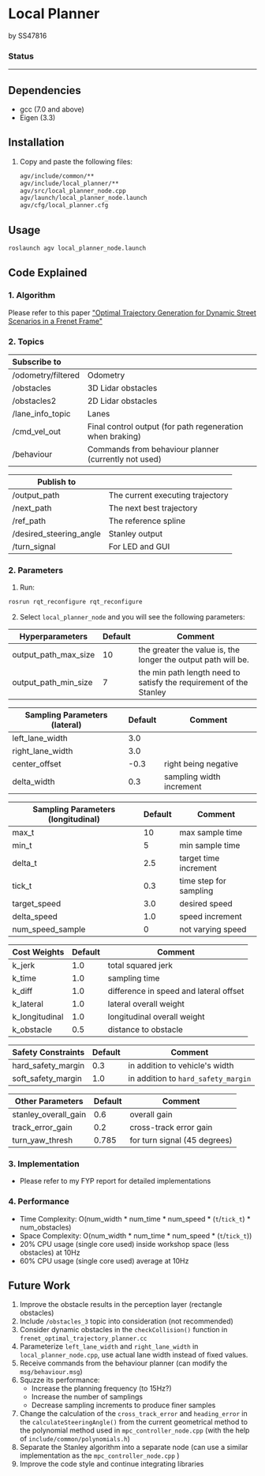 # Local Planner

by SS47816

### Status

<span style="color:green">*<Stable>*</span> <span style="color:green">*<Using lib>*</span> <span style="color:green">*<Using cfg>*</span> <span style="color:green">*<Good Code Style>*</span> <span style="color:green">*<Documented>*</span>

---

## Dependencies

* gcc (7.0 and above)
* Eigen (3.3)

## Installation

1. Copy and paste the following files:

   ```bash
   agv/include/common/**
   agv/include/local_planner/**
   agv/src/local_planner_node.cpp
   agv/launch/local_planner_node.launch
   agv/cfg/local_planner.cfg
   ```

## Usage

```bash
roslaunch agv local_planner_node.launch
```

## Code Explained

### 1. Algorithm

Please refer to this paper ["Optimal Trajectory Generation for Dynamic Street Scenarios in a Frenet Frame"](https://www.researchgate.net/publication/224156269_Optimal_Trajectory_Generation_for_Dynamic_Street_Scenarios_in_a_Frenet_Frame) 

### 2. Topics

| Subscribe to       |                                                           |
| :----------------- | --------------------------------------------------------- |
| /odometry/filtered | Odometry                                                  |
| /obstacles         | 3D Lidar obstacles                                        |
| /obstacles2        | 2D Lidar obstacles                                        |
| /lane_info_topic   | Lanes                                                     |
| /cmd_vel_out       | Final control output (for path regeneration when braking) |
| /behaviour         | Commands from behaviour planner (currently not used)      |

| **Publish to**          |                                  |
| ----------------------- | -------------------------------- |
| /output_path            | The current executing trajectory |
| /next_path              | The next best trajectory         |
| /ref_path               | The reference spline             |
| /desired_steering_angle | Stanley output                   |
| /turn_signal            | For LED and GUI                  |

### 2. Parameters

1. Run:

```bash
rosrun rqt_reconfigure rqt_reconfigure
```

2. Select `local_planner_node` and you will see the following parameters:

| Hyperparameters      | Default | Comment                                                      |
| -------------------- | ------- | ------------------------------------------------------------ |
| output_path_max_size | 10      | the greater the value is, the longer the output path will be. |
| output_path_min_size | 7       | the min path length need to satisfy the requirement of the Stanley |

| Sampling Parameters (lateral) | Default | Comment                  |
| ----------------------------- | ------- | ------------------------ |
| left_lane_width               | 3.0     |                          |
| right_lane_width              | 3.0     |                          |
| center_offset                 | -0.3    | right being negative     |
| delta_width                   | 0.3     | sampling width increment |

| Sampling Parameters (longitudinal) | Default | Comment                |
| ---------------------------------- | ------- | ---------------------- |
| max_t                              | 10      | max sample time        |
| min_t                              | 5       | min sample time        |
| delta_t                            | 2.5     | target time increment  |
| tick_t                             | 0.3     | time step for sampling |
| target_speed                       | 3.0     | desired speed          |
| delta_speed                        | 1.0     | speed increment        |
| num_speed_sample                   | 0       | not varying speed      |

| Cost Weights   | Default | Comment                                |
| -------------- | ------- | -------------------------------------- |
| k_jerk         | 1.0     | total squared jerk                     |
| k_time         | 1.0     | sampling time                          |
| k_diff         | 1.0     | difference in speed and lateral offset |
| k_lateral      | 1.0     | lateral overall weight                 |
| k_longitudinal | 1.0     | longitudinal overall weight            |
| k_obstacle     | 0.5     | distance to obstacle                   |

| Safety Constraints | Default | Comment                             |
| ------------------ | ------- | ----------------------------------- |
| hard_safety_margin | 0.3     | in addition to vehicle's width      |
| soft_safety_margin | 1.0     | in addition to `hard_safety_margin` |

| Other Parameters     | Default | Comment                      |
| -------------------- | ------- | ---------------------------- |
| stanley_overall_gain | 0.6     | overall gain                 |
| track_error_gain     | 0.2     | cross-track error gain       |
| turn_yaw_thresh      | 0.785   | for turn signal (45 degrees) |

### 3. Implementation

* Please refer to my FYP report for detailed implementations

### 4. Performance

* Time Complexity: O(num_width * num_time * num_speed * (`t`/`tick_t`) * num_obstacles)
* Space Complexity: O(num_width * num_time * num_speed * (`t`/`tick_t`))
* 20% CPU usage (single core used) inside workshop space (less obstacles) at 10Hz
* 60% CPU usage (single core used) average at 10Hz

## Future Work

1. Improve the obstacle results in the perception layer (rectangle obstacles)
2. Include `/obstacles_3` topic into consideration (not recommended)
3. Consider dynamic obstacles in the `checkCollision()` function in `frenet_optimal_trajectory_planner.cc`
4. Parameterize `left_lane_width` and `right_lane_width` in `local_planner_node.cpp`, use actual lane width instead of fixed values.
5. Receive commands from the behaviour planner (can modify the `msg/behaviour.msg`)
6. Squzze its performance:
   * Increase the planning frequency (to 15Hz?)
   * Increase the number of samplings
   * Decrease sampling increments to produce finer samples
7. Change the calculation of the `cross_track_error` and `heading_error` in the `calculateSteeringAngle()`  from the current geometrical method to the polynomial method used in `mpc_controller_node.cpp` (with the help of `include/common/polynomials.h`)
8. Separate the Stanley algorithm into a separate node (can use a similar implementation as the `mpc_controller_node.cpp` ) 
9. Improve the code style and continue integrating libraries



